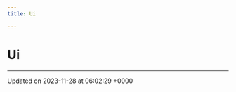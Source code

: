 ```yaml
---
title: Ui

---
```


# Ui








-------------------------------

Updated on 2023-11-28 at 06:02:29 +0000